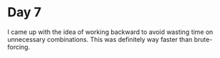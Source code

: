 # Day 7

I came up with the idea of working backward to avoid wasting time on unnecessary combinations. This was definitely way faster than brute-forcing.
